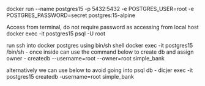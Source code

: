 docker run --name postgres15 -p 5432:5432 -e POSTGRES_USER=root -e POSTGRES_PASSWORD=secret postgres:15-alpine

Access from terminal, do not require password as accessing from local host
docker exec -it postgres15 psql -U root

run ssh into docker postgres using bin/sh shell
docker exec -it postgres15 /bin/sh
    - once inside can use the command below to create db and assign owner
    - createdb --username=root --owner=root simple_bank

alternatively we can use below to avoid going into psql db
    - dicjer exec -it postgres15 createdb -username=root simple_bank